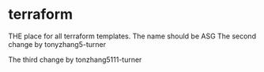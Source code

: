 # terraform
THE place for all terraform templates.
The name should be ASG 
The second change by tonyzhang5-turner

The third change by tonzhang5111-turner
